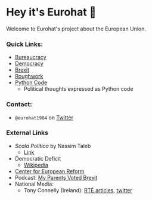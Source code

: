 
# Hey it's Eurohat 👋
Welcome to Eurohat's project about the European Union.

### Quick Links:
* [Bureaucracy](https://github.com/eurohat1984/eurohat1984/blob/main/bureaucracy.md)
* [Democracy](https://github.com/eurohat1984/eurohat1984/blob/main/sovereignty.md)
* [Brexit](https://github.com/eurohat1984/eurohat1984/blob/main/foreign-relations.md#brexit)
* [Roughwork](https://github.com/eurohat1984/eurohat1984/blob/main/rolling_ideas.md)
* [Python Code](https://gist.github.com/eurohat1984)
    * Political thoughts expressed as Python code

### Contact:
- `@eurohat1984` on [Twitter](https://twitter.com/eurohat1984)

### External Links
* *Scala Politica* by Nassim Taleb
    * [Link](https://www.academia.edu/38433249/Scala_Politica)
* Democratic Deficit
    * [Wikipedia](https://en.wikipedia.org/wiki/Democratic_deficit)
* [Center for European Reform](https://www.cer.eu/about)
* Podcast: [My Parents Voted Brexit](https://twitter.com/parents4brexit?lang=en)
* National Media:
    * Tony Connelly (Ireland): [RTÉ articles](https://www.rte.ie/author/822154-tony-connelly/), [twitter](https://twitter.com/tconnellyRTE)
